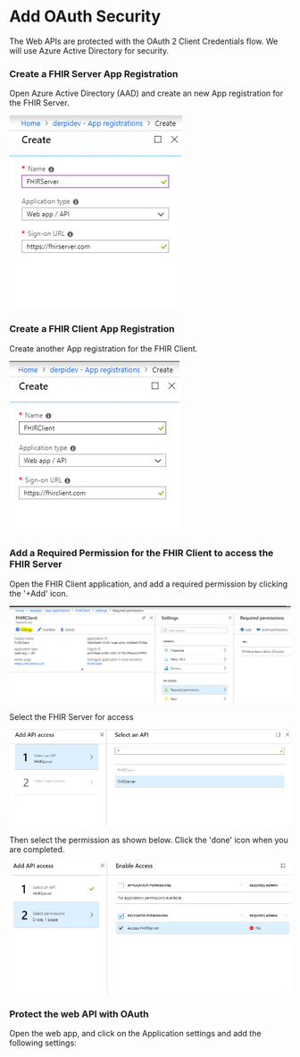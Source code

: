 # Add OAuth Security

The Web APIs are protected with the OAuth 2 Client Credentials flow. We will use Azure Active Directory for security.

### Create a FHIR Server App Registration

Open Azure Active Directory \(AAD\) and create an new App registration for the FHIR Server.

![](../.gitbook/assets/aad_fhirserver.PNG)

###  Create a FHIR Client App Registration

Create another App registration for the FHIR Client.

![](../.gitbook/assets/aad_fhirclient.PNG)

###  Add a Required Permission for the FHIR Client to access the FHIR Server

Open the FHIR Client application, and add a required permission by clicking the '+Add' icon.

![](../.gitbook/assets/aad_req_permissions.PNG)

  
Select the FHIR Server for access

![](../.gitbook/assets/aad_selectapi.PNG)

Then select the permission as shown below. Click the 'done' icon when you are completed.

![](../.gitbook/assets/aad_selectpermission.PNG)

###  Protect the web API with OAuth

Open the web app, and click on the Application settings and add the following settings:





